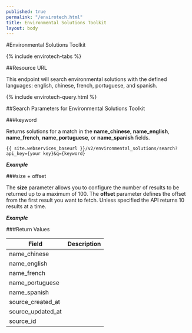 ```yaml
---
published: true
permalink: "/envirotech.html"
title: Environmental Solutions Toolkit
layout: body
---
```


#Environmental Solutions Toolkit

{% include envirotech-tabs %}

##Resource URL

This endpoint will search environmental solutions with the defined languages: english, chinese, french, portuguese, and spanish.

{% include envirotech-query.html %}

##Search Parameters for Environmental Solutions Toolkit

###keyword

Returns solutions for a match in the **name_chinese**, **name_english**, **name_french**, **name_portuguese**, or **name_spanish** fields.

    {{ site.webservices_baseurl }}/v2/environmental_solutions/search?api_key={your key}&q={keyword}

**_Example_**


###size + offset

The **size** parameter allows you to configure the number of results to be returned up to a maximum of 100. The **offset** parameter defines the offset from the first result you want to fetch. Unless specified the API returns 10 results at a time.

**_Example_**


###Return Values

| Field           | Description                                                     |
| --------------- | --------------------------------------------------------------- |
| name_chinese
| name_english
| name_french
| name_portuguese
| name_spanish
| source_created_at
| source_updated_at
| source_id
